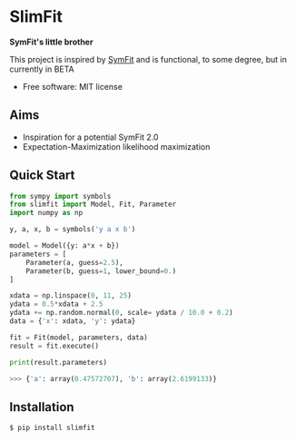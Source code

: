 # SlimFit

**SymFit's little brother**


This project is inspired by [SymFit](https://github.com/tBuLi/symfit) and is functional, to some degree, but in currently in BETA

* Free software: MIT license


## Aims

* Inspiration for a potential SymFit 2.0
* Expectation-Maximization likelihood maximization

## Quick Start

```python
from sympy import symbols
from slimfit import Model, Fit, Parameter
import numpy as np

y, a, x, b = symbols('y a x b')

model = Model({y: a*x + b})
parameters = [
    Parameter(a, guess=2.5),
    Parameter(b, guess=1, lower_bound=0.)
]

xdata = np.linspace(0, 11, 25)
ydata = 0.5*xdata + 2.5
ydata += np.random.normal(0, scale= ydata / 10.0 + 0.2)
data = {'x': xdata, 'y': ydata}

fit = Fit(model, parameters, data)
result = fit.execute()

print(result.parameters)

>>> {'a': array(0.47572707), 'b': array(2.6199133)}

```


Installation
------------

```
$ pip install slimfit
```